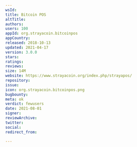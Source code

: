 ```yaml
---
wsId: 
title: Bitcoin POS
altTitle: 
authors: 
users: 100
appId: org.strayacoin.bitcoinpos
appCountry: 
released: 2018-10-13
updated: 2021-04-17
version: 3.0.0
stars: 
ratings: 
reviews: 
size: 14M
website: https://www.strayacoin.org/index.php/strayapos/
repository: 
issue: 
icon: org.strayacoin.bitcoinpos.png
bugbounty: 
meta: ok
verdict: fewusers
date: 2021-08-01
signer: 
reviewArchive: 
twitter: 
social: 
redirect_from: 

---
```


